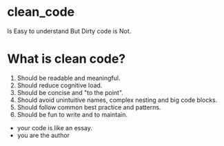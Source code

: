 # clean_code
Is Easy to understand But Dirty code is Not.

# What is clean code?
1. Should be readable and meaningful.
2. Should reduce cognitive load.
3. Should be concise and "to the point".
4. Should avoid unintuitive names, complex nesting and big code blocks.
5. Should follow common best practice and patterns.
6. Should be fun to write and to maintain.

* your code is like an essay.
* you are the author